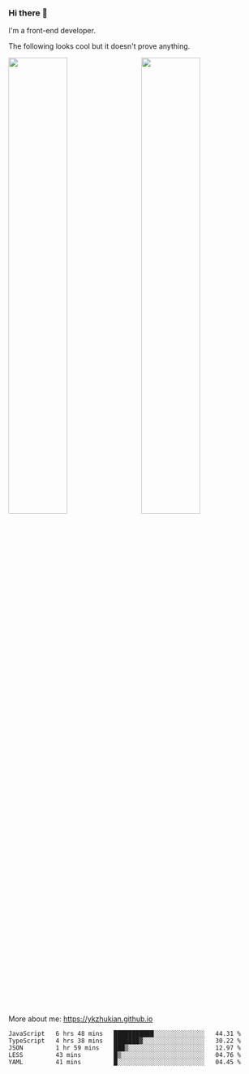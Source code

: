 ### Hi there 👋

I'm a front-end developer.

The following looks cool but it doesn't prove anything.

[<img align="right" width="48%" src="https://github-readme-stats.vercel.app/api?username=ykzhukian&show_icons=true&theme=dracula">](https://github.com/anuraghazra/github-readme-stats)

[<img width="48%" src="https://github-readme-stats.vercel.app/api/top-langs/?username=ykzhukian&layout=compact&theme=dracula">](https://github.com/anuraghazra/github-readme-stats)

More about me: 
https://ykzhukian.github.io

<!--START_SECTION:waka-->
```text
JavaScript   6 hrs 48 mins   ███████████░░░░░░░░░░░░░░   44.31 % 
TypeScript   4 hrs 38 mins   ███████▓░░░░░░░░░░░░░░░░░   30.22 % 
JSON         1 hr 59 mins    ███▒░░░░░░░░░░░░░░░░░░░░░   12.97 % 
LESS         43 mins         █▒░░░░░░░░░░░░░░░░░░░░░░░   04.76 % 
YAML         41 mins         █░░░░░░░░░░░░░░░░░░░░░░░░   04.45 % 
```
<!--END_SECTION:waka-->
